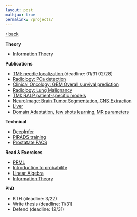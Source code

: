 ```yaml
---
layout: post
mathjax: true
permalink: /projects/
---
```

<a href="/">&#8249; back</a>

**Theory**
- [Information Thoery](/projects/2018_it/)

**Publications**
- [TMI: needle localization ](/projects/2018_tmi_needle) (deadline: <strike>01/31</strike> 02/28)
- [Radiology: PCa detection](/projects/2018_rad_pca)
- [Clinical Oncology: GBM Overall survival prediction](/projects/2018_gbmos)
- [Radiology: Lung Malignancy](/projects/2018_lung)
- [TMI: RALP patient-specific models](/projects/2018_ralp)
- [NeuroImage: Brain Tumor Segmentation, CNS Extraction](/projects/2018_neuro_segmentation)
- [Liver](/projects/2018_liver)
- [Domain Adaptation, few shots learning, MR parameters](/projects/2018_domain_adaptation)

**Technical**
- [DeepInfer](/projects/2018_deepinfer)
- [PIRADS training](/projects/2018_pirads_train)
- [Prostatate PACS](/projects/2018_pirads_pacs)

**Read & Exercises**
- [PRML](/projects/2018_prml)
- [Introduction to probability](/projects/2018_intro_prob)
- [Linear Algebra](/projects/2018_la)
- [Information Theory](/projects/2018_it_book)

**PhD**
- KTH (deadline: 3/22)
- Write thesis (deadline: 11/31)
- Defend (deadline: 12/31)
